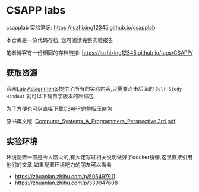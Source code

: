 # CSAPP labs

csapplab 实验笔记: https://luzhixing12345.github.io/csapplab

本仓库是一份代码存档, 您可阅读完整实验报告

笔者博客有一份相同的存档链接: https://luzhixing12345.github.io/tags/CSAPP/

## 获取资源

官网[Lab Assignments](http://csapp.cs.cmu.edu/3e/labs.html)提供了所有的实验内容,只需要点击后面的 `Self-Study Handout` 就可以下载自学版本的压缩包

为了方便也可以直接下载[CSAPP完整版压缩包](https://github.com/luzhixing12345/csapplab/releases/download/v0.0.1/csapplab.zip)

原书英文版: [Computer_Systems_A_Programmers_Perspective.3rd.pdf](https://github.com/luzhixing12345/csapplab/releases/download/v0.0.1/Computer_Systems_A_Programmers_Perspective.3rd.pdf)

## 实验环境

环境配置一直是令人恼火的,有大佬写过相关说明做好了docker镜像,这里直接引用他们的文章,如果配置环境吃力的朋友可以看看

- https://zhuanlan.zhihu.com/p/505497911
- https://zhuanlan.zhihu.com/p/339047608